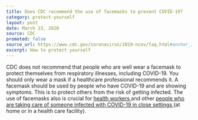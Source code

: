 ```yaml
---
title: Does CDC recommend the use of facemasks to prevent COVID-19?
category: protect-yourself
layout: post
date: March 23, 2020
source: CDC
promoted: false
source_url: https://www.cdc.gov/coronavirus/2019-ncov/faq.html#anchor_1584386949645
excerpt: How to protect yourself
---
```


CDC does not recommend that people who are well wear a facemask to protect themselves from respiratory illnesses, including
COVID-19. You should only wear a mask if a healthcare professional recommends it. A facemask should be used by people who
have COVID-19 and are showing symptoms. This is to protect others from the risk of getting infected. The use of facemasks
also is crucial for <a href="https://www.cdc.gov/coronavirus/2019-ncov/infection-control/control-recommendations.html?CDC_AA_refVal=https%3A%2F%2Fwww.cdc.gov%2Fcoronavirus%2F2019-ncov%2Fhcp%2Finfection-control.html"> health workers </a> and
other <a href="https://www.cdc.gov/coronavirus/2019-ncov/hcp/guidance-home-care.html"> people who are taking care of someone infected with COVID-19 in close settings </a> (at home or in a health care facility).
